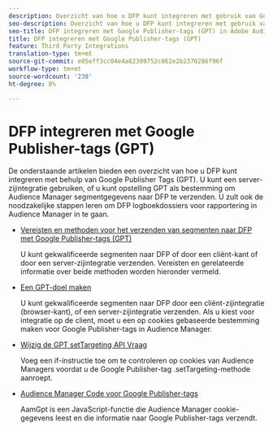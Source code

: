 ```yaml
---
description: Overzicht van hoe u DFP kunt integreren met gebruik van Google Publisher Tags (GPT).
seo-description: Overzicht van hoe u DFP kunt integreren met gebruik van Google Publisher Tags (GPT) in Adobe Audience Manager (AAM).
seo-title: DFP integreren met Google Publisher-tags (GPT) in Adobe Audience Manager (AAM)
title: DFP integreren met Google Publisher-tags (GPT)
feature: Third Party Integrations
translation-type: tm+mt
source-git-commit: e05eff3cc04e4a82399752c862e2b2370286f96f
workflow-type: tm+mt
source-wordcount: '238'
ht-degree: 0%

---
```



# DFP integreren met Google Publisher-tags (GPT)

De onderstaande artikelen bieden een overzicht van hoe u DFP kunt integreren met behulp van Google Publisher Tags (GPT). U kunt een server-zijintegratie gebruiken, of u kunt opstelling GPT als bestemming om Audience Manager segmentgegevens naar DFP te verzenden. U zult ook de noodzakelijke stappen leren om DFP logboekdossiers voor rapportering in Audience Manager in te gaan.

* [Vereisten en methoden voor het verzenden van segmenten naar DFP met Google Publisher-tags (GPT)](/help/using/integration/gpt-aam-destination/gpt-aam-requirements.md)

   U kunt gekwalificeerde segmenten naar DFP of door een cliënt-kant of door een server-zijintegratie verzenden. Vereisten en gerelateerde informatie over beide methoden worden hieronder vermeld.

* [Een GPT-doel maken](/help/using/integration/gpt-aam-destination/gpt-aam-create-destination.md)

   U kunt gekwalificeerde segmenten naar DFP door een cliënt-zijintegratie (browser-kant), of een server-zijintegratie verzenden. Als u kiest voor integratie op de client, moet u een op cookies gebaseerde bestemming maken voor Google Publisher-tags in Audience Manager.

* [Wijzig de GPT setTargeting API Vraag](/help/using/integration/gpt-aam-destination/gpt-aam-modify-api.md)

   Voeg een if-instructie toe om te controleren op cookies van Audience Managers voordat u de Google Publisher-tag .setTargeting-methode aanroept.

* [Audience Manager Code voor Google Publisher-tags](/help/using/integration/gpt-aam-destination/gpt-aam-aamgpt-code.md)

   AamGpt is een JavaScript-functie die Audience Manager cookie-gegevens leest en die informatie naar Google Publisher-tags verzendt.
